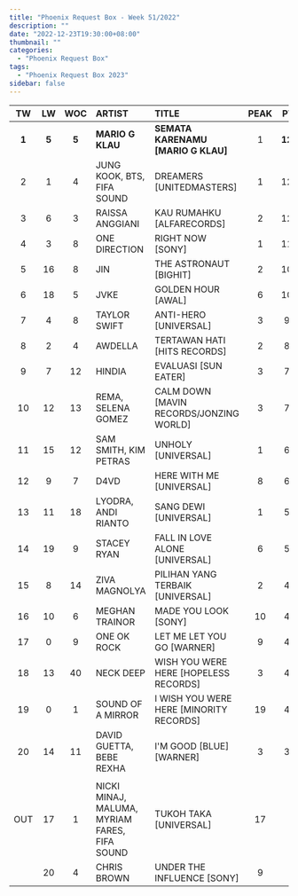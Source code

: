 ```yaml
---
title: "Phoenix Request Box - Week 51/2022"
description: ""
date: "2022-12-23T19:30:00+08:00"
thumbnail: ""
categories:
  - "Phoenix Request Box"
tags:
  - "Phoenix Request Box 2023"
sidebar: false
---
```

<!--more-->
|TW|LW|WOC|ARTIST|TITLE|PEAK|PTW|PLW|MOVE|TLW|TOTAL|
|:----:|:----:|:----:|:----|:----|:----:|:----:|:----:|:----:|:----:|:----:|
|**1**|**5**|**5**|**MARIO G KLAU**|**SEMATA KARENAMU [MARIO G KLAU]**|1|**1289**|1088|201|2155|3444|
|2|1|4|JUNG KOOK, BTS, FIFA SOUND|DREAMERS [UNITEDMASTERS]|1|1260|1500|-240|2927|4187|
|3|6|3|RAISSA ANGGIANI|KAU RUMAHKU [ALFARECORDS]|2|1247|1050|197|2380|3627|
|4|3|8|ONE DIRECTION|RIGHT NOW [SONY]|1|1194|1177|17|2475|3669|
|5|16|8|JIN|THE ASTRONAUT [BIGHIT]|2|1080|560|520|1400|2480|
|6|18|5|JVKE|GOLDEN HOUR [AWAL]|6|1034|500|534|900|1934|
|7|4|8|TAYLOR SWIFT|ANTI-HERO [UNIVERSAL]|3|914|1097|-183|2360|3274|
|8|2|4|AWDELLA|TERTAWAN HATI [HITS RECORDS]|2|824|1206|-382|1770|2594|
|9|7|12|HINDIA|EVALUASI [SUN EATER]|3|785|987|-202|1756|2541|
|10|12|13|REMA, SELENA GOMEZ|CALM DOWN [MAVIN RECORDS/JONZING WORLD]|3|720|700|20|1400|2120|
|11|15|12|SAM SMITH, KIM PETRAS|UNHOLY [UNIVERSAL]|1|664|567|97|1295|1959|
|12|9|7|D4VD|HERE WITH ME [UNIVERSAL]|8|606|705|-99|1011|1617|
|13|11|18|LYODRA, ANDI RIANTO|SANG DEWI [UNIVERSAL]|1|542|701|-159|1262|1804|
|14|19|9|STACEY RYAN|FALL IN LOVE ALONE [UNIVERSAL]|6|540|440|100|1203|1743|
|15|8|14|ZIVA MAGNOLYA|PILIHAN YANG TERBAIK [UNIVERSAL]|2|481|923|-442|2129|2610|
|16|10|6|MEGHAN TRAINOR|MADE YOU LOOK [SONY]|10|442|704|-262|1308|1750|
|17|0|9|ONE OK ROCK|LET ME LET YOU GO [WARNER]|9|420|0|420|360|780|
|18|13|40|NECK DEEP|WISH YOU WERE HERE [HOPELESS RECORDS]|3|400|640|-240|1280|1680|
|19|0|1|SOUND OF A MIRROR|I WISH YOU WERE HERE [MINORITY RECORDS]|19|400|0|400|0|400|
|20|14|11|DAVID GUETTA, BEBE REXHA|I'M GOOD [BLUE] [WARNER]|3|393|615|-222|1274|1667|
||||||||||||
|OUT|17|1|NICKI MINAJ, MALUMA, MYRIAM FARES, FIFA SOUND|TUKOH TAKA [UNIVERSAL]|17|
||20|4|CHRIS BROWN|UNDER THE INFLUENCE [SONY]|9|